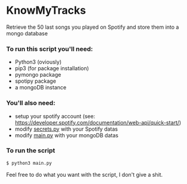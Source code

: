 # KnowMyTracks

Retrieve the 50 last songs you played on Spotify and store them into a mongo database

### To run this script you'll need:
  - Python3 (oviously)
  - pip3 (for package installation)
  - pymongo package 
  - spotipy package
  - a mongoDB instance

### You'll also need:
  - setup your spotify account (see: https://developer.spotify.com/documentation/web-api/quick-start/)
  - modify  [secrets.py](https://github.com/LeVraiThier/KnowMyTracks/blob/master/secrets.py) with your Spotify datas
  - modify [main.py](https://github.com/LeVraiThier/KnowMyTracks/blob/master/main.py) with your mongoDB datas

### To run the script
```sh
$ python3 main.py
```
 
 
 Feel free to do what you want with the script, I don't give a shit.
